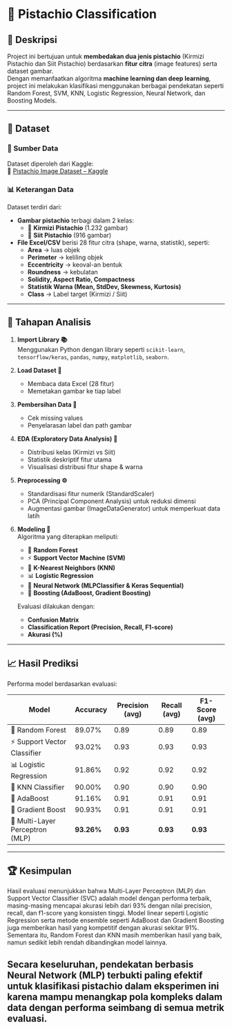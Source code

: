 # 🌰 Pistachio Classification

## 📌 Deskripsi
Project ini bertujuan untuk **membedakan dua jenis pistachio** (Kirmizi Pistachio dan Siit Pistachio) berdasarkan **fitur citra** (image features) serta dataset gambar.  
Dengan memanfaatkan algoritma **machine learning dan deep learning**, project ini melakukan klasifikasi menggunakan berbagai pendekatan seperti Random Forest, SVM, KNN, Logistic Regression, Neural Network, dan Boosting Models.

---

## 📂 Dataset
### 📑 Sumber Data
Dataset diperoleh dari Kaggle:  
🔗 [Pistachio Image Dataset – Kaggle](https://www.kaggle.com/datasets/muratkokludataset/pistachio-image-dataset/data)

### 📊 Keterangan Data
Dataset terdiri dari:
- **Gambar pistachio** terbagi dalam 2 kelas:
  - 🌰 **Kirmizi Pistachio** (1.232 gambar)
  - 🌰 **Siit Pistachio** (916 gambar)
- **File Excel/CSV** berisi 28 fitur citra (shape, warna, statistik), seperti:
  - **Area** → luas objek
  - **Perimeter** → keliling objek
  - **Eccentricity** → keoval-an bentuk
  - **Roundness** → kebulatan
  - **Solidity, Aspect Ratio, Compactness**
  - **Statistik Warna (Mean, StdDev, Skewness, Kurtosis)**
  - **Class** → Label target (Kirmizi / Siit)

---

## 🧹 Tahapan Analisis
1. **Import Library 📚**  
   Menggunakan Python dengan library seperti `scikit-learn`, `tensorflow/keras`, `pandas`, `numpy`, `matplotlib`, `seaborn`.

2. **Load Dataset 📂**  
   - Membaca data Excel (28 fitur)  
   - Memetakan gambar ke tiap label

3. **Pembersihan Data 🧹**  
   - Cek missing values  
   - Penyelarasan label dan path gambar  

4. **EDA (Exploratory Data Analysis) 🔎**  
   - Distribusi kelas (Kirmizi vs Siit)  
   - Statistik deskriptif fitur utama  
   - Visualisasi distribusi fitur shape & warna  

5. **Preprocessing ⚙️**  
   - Standardisasi fitur numerik (StandardScaler)  
   - PCA (Principal Component Analysis) untuk reduksi dimensi  
   - Augmentasi gambar (ImageDataGenerator) untuk memperkuat data latih  

6. **Modeling 🤖**  
   Algoritma yang diterapkan meliputi:  
   - 🌲 **Random Forest**  
   - ⚡ **Support Vector Machine (SVM)**  
   - 👟 **K-Nearest Neighbors (KNN)**  
   - 📊 **Logistic Regression**  
   - 🧠 **Neural Network (MLPClassifier & Keras Sequential)**  
   - 🚀 **Boosting (AdaBoost, Gradient Boosting)**  

   Evaluasi dilakukan dengan:
   - **Confusion Matrix**  
   - **Classification Report (Precision, Recall, F1-score)**  
   - **Akurasi (%)**

---

## 📈 Hasil Prediksi
Performa model berdasarkan evaluasi:

| Model                  | Accuracy | Precision (avg) | Recall (avg) | F1-Score (avg) |
|-------------------------|----------|-----------------|--------------|----------------|
| 🌲 Random Forest        | 89.07%   | 0.89            | 0.89         | 0.89           |
| ⚡ Support Vector Classifier | 93.02%   | 0.93            | 0.93         | 0.93           |
| 📊 Logistic Regression  | 91.86%   | 0.92            | 0.92         | 0.92           |
| 👟 KNN Classifier       | 90.00%   | 0.90            | 0.90         | 0.90           |
| 🚀 AdaBoost             | 91.16%   | 0.91            | 0.91         | 0.91           |
| 🌳 Gradient Boost       | 90.93%   | 0.91            | 0.91         | 0.91           |
| 🧠 Multi-Layer Perceptron (MLP) | **93.26%** | **0.93** | **0.93** | **0.93** |

---

## 🏆 Kesimpulan
Hasil evaluasi menunjukkan bahwa Multi-Layer Perceptron (MLP) dan Support Vector Classifier (SVC) adalah model dengan performa terbaik, masing-masing mencapai akurasi lebih dari 93% dengan nilai precision, recall, dan f1-score yang konsisten tinggi. Model linear seperti Logistic Regression serta metode ensemble seperti AdaBoost dan Gradient Boosting juga memberikan hasil yang kompetitif dengan akurasi sekitar 91%. Sementara itu, Random Forest dan KNN masih memberikan hasil yang baik, namun sedikit lebih rendah dibandingkan model lainnya.  

Secara keseluruhan, pendekatan berbasis Neural Network (MLP) terbukti paling efektif untuk klasifikasi pistachio dalam eksperimen ini karena mampu menangkap pola kompleks dalam data dengan performa seimbang di semua metrik evaluasi.
---
